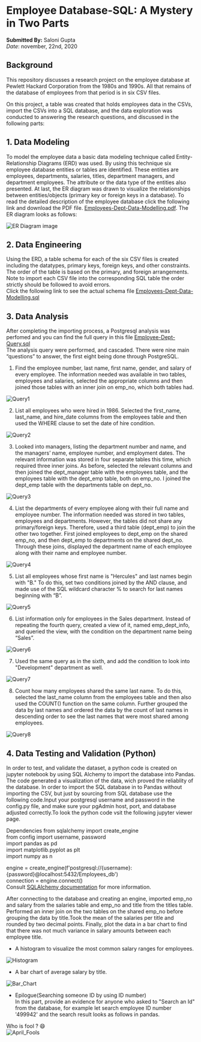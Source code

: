 # Employee Database-SQL: A Mystery in Two Parts

**Submitted By:** Saloni Gupta\
_Date_: november, 22nd, 2020 

## Background
This repository discusses a research project on the employee database at Pewlett Hackard Corporation from the 1980s and 1990s. All that remains of the database of employees from that period is in six CSV files. <br/>

On this project, a table was created that holds employees data in the CSVs, import the CSVs into a SQL database, and the data exploration was conducted to answering the research questions, and discussed in the following parts: <br/>

## 1. Data Modeling <br/>
To model the employee data a basic data modeling technique called Entity-Relationship Diagrams (ERD) was used. By using this technique six employee database entities or tables are identified. These entities are employees, departments, salaries, titles, department managers, and department employees. The attribute or the data type of the entities also presented. At last, the ER diagram was drawn to visualize the relationships between entities/objects (primary key or foreign keys in a database). To read the detailed description of the employee database click the following link and download the PDF file. [Employees-Dept-Data-Modelling.pdf](./EmployeeSQL/Data_Modeling-ERD/Employees-Dept-Data-Modelling.pdf). 
The ER diagram looks as follows: </br>

![ER Diagram image](./EmployeeSQL/Images/Employees-Dept-ERD.png)


## 2. Data Engineering
Using the ERD, a table schema for each of the six CSV files is created including the datatypes, primary keys, foreign keys, and other constraints.
The order of the table is based on the primary, and foreign arrangements. </br>
Note to import each CSV file into the corresponding SQL table the order strictly should be followed to avoid errors. </br>
Click the following link to see the actual schema file [Employees-Dept-Data-Modelling.sql](./EmployeeSQL/Data_Modeling-ERD/Employees-Dept-Data-Modelling-ERD_exportedfile.sql) 

## 3. Data Analysis
After completing the importing process, a Postgresql analysis was perfomed and you can find the full query in this file [Employee-Dept-Query.sql](./EmployeeSQL/Data_Analysis/Employee-Dept-Query.sql) </br>
The analysis query were performed, and cascaded. There were nine main “questions” to answer, the first eight being done through PostgreSQL. </br>

1. Find the employee number, last name, first name, gender, and salary of every employee. The information needed was available in two tables, employees and   salaries, selected the appropriate columns and then joined those tables with an inner join on emp_no, which both tables had. </br>
 
![Query1](./EmployeeSQL/Images/Query1.PNG) </br>

2. List all employees who were hired in 1986. Selected the first_name, last_name, and hire_date columns from the employees table and then used the WHERE     clause to set the date of hire condition. </br>
 
![Query2](./EmployeeSQL/Images/Query2.PNG) </br>

3. Looked into managers, listing the department number and name, and the managers’ name, employee number, and employment dates. The relevant information was stored in four separate tables this time, which required three inner joins. As before, selected the relevant columns and then joined the dept_manager table with the employees table, and the employees table with the dept_emp table, both on emp_no. I joined the dept_emp table with the departments table on dept_no. </br>

![Query3](./EmployeeSQL/Images/Query3.PNG) </br>

4. List the departments of every employee along with their full name and employee number. The information needed was stored in two tables, employees and departments. However, the tables did not share any primary/foreign keys. Therefore, used a third table (dept_emp) to join the other two together. First joined employees to dept_emp on the shared emp_no, and then dept_emp to departments on the shared dept_no. Through these joins, displayed the department name of each employee along with their name and employee number. </br>

![Query4](./EmployeeSQL/Images/Query4.PNG) </br>

5. List all employees whose first name is "Hercules" and last names begin with "B." To do this, set two conditions joined by the AND clause, and made use of the SQL wildcard character % to search for last names beginning with “B”. </br>

![Query5](./EmployeeSQL/Images/Query5.PNG) </br>

6. List information only for employees in the Sales department. Instead of repeating the fourth query, created a view of it, named emp_dept_info, and queried the view, with the condition on the department name being “Sales”. </br>

![Query6](./EmployeeSQL/Images/Query6.PNG) </br>

7. Used the same query as in the sixth, and add the condition to look into "Development" department as well. </br>

![Query7](./EmployeeSQL/Images/Query7.PNG) </br>

8. Count how many employees shared the same last name. To do this, selected the last_name column from the employees table and then also used the COUNT() function on the same column. Further grouped the data by last names and ordered the data by the count of last names in descending order to see the last names that were most shared among employees. </br>

![Query8](./EmployeeSQL/Images/Query8.PNG) </br>

## 4. Data Testing and Validation (Python)
In order to test, and validate the dataset, a python code is created on jupyter notebook by using SQL Alchemy to import the database into Pandas. The code generated a visualization of the data, wich proved the reliablity of the database. In order to import the SQL database in to Pandas without importing the CSV, but just by sourcing from SQL database use the following code.Input your postgresql username and password in the config.py file, and make sure your pgAdmin host, port, and database adjusted correctly.To look the python code vsit the following jupyter viewer page.

Dependencies
from sqlalchemy import create_engine </br>
from config import username, password </br>
import pandas as pd </br>
import matplotlib.pyplot as plt </br>
import numpy as n </br>

engine = create_engine(f'postgresql://{username}:{password}@localhost:5432/Employees_db') </br>
connection = engine.connect() </br>
Consult [SQLAlchemy documentation](https://docs.sqlalchemy.org/en/14/core/engines.html#postgresql) for more information. </br>

After connecting to the database and creating an engine, imported emp_no and salary from the salaries table and emp_no and title from the titles table. Performed an inner join on the two tables on the shared emp_no before grouping the data by title.Took the mean of the salaries per title and rounded by two decimal points. Finally, plot the data in a bar chart to find that there was not much variance in salary amounts between each employee title. </br>

- A histogram to visualize the most common salary ranges for employees. </br>

![Histogram](./EmployeeSQL/Images/employee_salary_distribution.png)

- A bar chart of average salary by title. </br>

![Bar_Chart](./EmployeeSQL/Images/average_salary_by_title.png)

- Epilogue(Searching someone ID by using ID number) </br>
In this part, provide an evidence for anyone who asked to "Search an Id" from the database, for example let search employee ID number '499942' and the search result looks as follows in pandas.

 Who is fool ? 😄 </br>
![April_Fools](./EmployeeSQL/Images/April_Fools.PNG)
 
